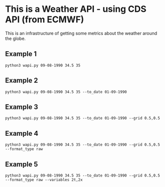 # This is a Weather API - using CDS API (from ECMWF)

This is an infrastructure of getting some metrics about the weather around the globe.

## Example 1

	python3 wapi.py 09-08-1990 34.5 35

## Example 2

	python3 wapi.py 09-08-1990 34.5 35 --to_date 01-09-1990

## Example 3

	python3 wapi.py 09-08-1990 34.5 35 --to_date 01-09-1990 --grid 0.5,0.5

## Example 4

	python3 wapi.py 09-08-1990 34.5 35 --to_date 01-09-1990 --grid 0.5,0.5 --format_type raw

## Example 5

	python3 wapi.py 09-08-1990 34.5 35 --to_date 01-09-1990 --grid 0.5,0.5 --format_type raw --variables 2t,2x


